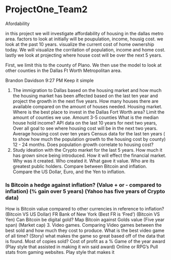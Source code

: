 # ProjectOne_Team2
Afordability

in this project we will investigate affordability of housing in the dallas metro area. 
factors to look at initially will be poupulation, income, housig cost.
we look at the past 10 years. visualize the current cost of home ownership today. 
We will visualize the corrilation of population, income and home cost.
lastly we look at projecting where house cost will be over the next 5 years. 

First, we limit this to the county of Plano. We then use the model to look at other counties in the Dallas Ft Worth Metropolitan area.

Brandon Davidson
  9:27 PM
Keep it simple
1. The immigration to Dallas based on the housing market and how much the housing market has been affected based on the last ten year and project the growth in the next five years. How many houses there are available compared on the amount of houses needed.
Housing market. Where is the best place to invest in the Dallas Fort Worth area?
Limit the amount of counties we use. Amount 3-5 counties
What is the median house hold income?
API data on the last 10 years for next two years,
Over all goal to see where housing cost will be in the next two years.
Average housing cost over ten years
Census data for the last ten years ( to show how much the population growth to the housing cost by county) 12 - 24 months.
Does population growth correlate to housing cost?
2. Study ideation with the Crypto market for the last 5 years. How much it has grown since being introduced. How it will effect the financial market.
Why was it created.
Who created it.
What gave it value.
Who are its greatest public holders.
Compare between Bitcoin and inflation.
Compare the US Dollar, Euro, and the Yen to inflation.
### Is Bitcoin a hedge against inflation? (Value + or - compared to inflation) (% gain over 5 years) (Yahoo has five years of Crypto data) ###
How is Bitcoin value compared to other currencies in reference to inflation?
(Bitcoin VS US Dollar) FR Bank of New York (Best FR is ‘Fred’)
(Bitcoin VS Yen)
Can Bitcoin be digital gold? Map Bitcoin against Golds value (Five year span) (Market cap)
3. Video games. Comparing Video games between the best sold and how much they cost to produce.
What is the best video game of all time? (Story) what makes the game so great based off of the data that is found.
Most of copies sold?
Cost of profit as a %
Game of the year award (Play style that assisted in making it win said award)
Online or RPG’s
Pull stats from gaming websites.
Play style that makes it
